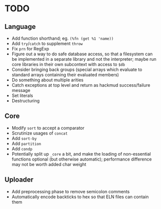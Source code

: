 # TODO

## Language
* Add function shorthand; eg. `(%fn (get %1 'name))`
* Add `try`/`catch` to supplement `throw`
* Fix `prn` for RegExp
* Figure out a way to do safe database access, so that a filesystem can be implemented in a separate library and not the interpreter; maybe run core libraries in their own subcontext with access to `$db`
* Consider bringing back groups (special arrays which evaluate to standard arrays containing their evaluated members)
* Do something about multiple arities
* Catch exceptions at top level and return as hackmud success/failure message
* Set literals
* Destructuring

## Core
* Modify `sort` to accept a comparator
* Scrutinize usages of `concat`
* Add `sort-by`
* Add `partition`
* Add `condp`
* Potentially split up `_core` a bit, and make the loading of non-essential functions optional (but otherwise automatic); performance difference may not be worth added char weight

## Uploader
* Add preprocessing phase to remove semicolon comments
* Automatically encode backticks to hex so that ELN files can contain them

